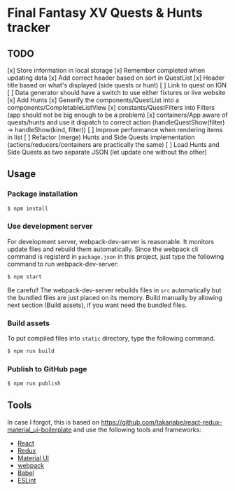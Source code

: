 # Final Fantasy XV Quests & Hunts tracker

## TODO

[x] Store information in local storage
[x] Remember completed when updating data
[x] Add correct header based on sort in QuestList
[x] Header title based on what's displayed (side quests or hunt)
[ ] Link to quest on IGN
[ ] Data generator should have a switch to use either fixtures or live website
[x] Add Hunts
    [x] Generify the components/QuestList into a components/CompletableListView
    [x] constants/QuestFilters into Filters (app should not be big enough to be a problem)
    [x] containers/App aware of quests/hunts and use it dispatch to correct action (handleQuestShow(filter) -> handleShow(kind, filter))
[ ] Improve performance when rendering items in list
[ ] Refactor (merge) Hunts and Side Quests implementation (actions/reducers/containers are practically the same)
[ ] Load Hunts and Side Quests as two separate JSON (let update one without the other)

## Usage

### Package installation
```bash
$ npm install
```

### Use development server
For development server, webpack-dev-server is reasonable. It monitors update files and rebuild them automatically. Since the webpack cli command is registerd in `package.json` in this project, just type the following command to run webpack-dev-server:

```bash
$ npm start
```

Be careful! The webpack-dev-server rebuilds files in `src` automatically but the bundled files are just placed on its memory. Build manually by allowing next section (Build assets), if you want need the bundled files.


### Build assets
To put compiled files into `static` directory, type the following command.

```bash
$ npm run build
```

### Publish to GitHub page

```bash
$ npm run publish
```

## Tools

In case I forgot, this is based on https://github.com/takanabe/react-redux-material_ui-boilerplate and use the following tools and frameworks:

* [React](https://facebook.github.io/react/)
* [Redux](http://redux.js.org/)
* [Material UI](http://material-ui.com/#/)
* [webpack](https://webpack.github.io/)
* [Babel](https://babeljs.io/)
* [ESLint](http://eslint.org/)